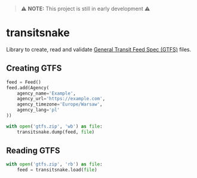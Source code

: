 > ⚠️ **NOTE:**  This project is still in early development ⚠️

# transitsnake

Library to create, read and validate [General Transit Feed Spec (GTFS)](https://gtfs.org/schedule/) files.

## Creating GTFS
```py
feed = Feed()
feed.add(Agency(
    agency_name='Example',
    agency_url='https://example.com',
    agency_timezone='Europe/Warsaw',
    agency_lang='pl'
))

with open('gtfs.zip', 'wb') as file:
    transitsnake.dump(feed, file)
```

## Reading GTFS
```py
with open('gtfs.zip', 'rb') as file:
    feed = transitsnake.load(file)
```